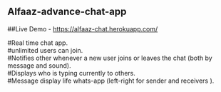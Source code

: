 ## Alfaaz-advance-chat-app

##Live Demo - https://alfaaz-chat.herokuapp.com/

#Real time chat app.</br>
#unlimited users can join.</br>
#Notifies other whenever a new user joins or leaves the chat (both by message and sound).</br>
#Displays who is typing currently to others.</br>
#Message display life whats-app (left-right for sender and receivers ). </br>

